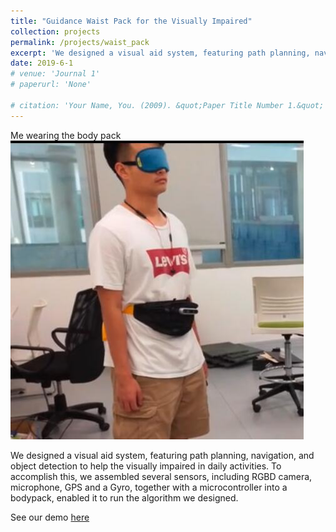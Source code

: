 ```yaml
---
title: "Guidance Waist Pack for the Visually Impaired"
collection: projects
permalink: /projects/waist_pack
excerpt: 'We designed a visual aid system, featuring path planning, navigation, and object detection to help the visually impaired in daily activities.'
date: 2019-6-1
# venue: 'Journal 1'
# paperurl: 'None'

# citation: 'Your Name, You. (2009). &quot;Paper Title Number 1.&quot; <i>Journal 1</i>. 1(1).'
---
```


Me wearing the body pack
![just photo](../images/waistpack.jpg)

We designed a visual aid system, featuring path planning, navigation, and object detection to help the visually impaired in daily activities.
To accomplish this, we assembled several sensors, including RGBD camera, microphone, GPS and a Gyro, together with a microcontroller into a bodypack, enabled it to run the algorithm we designed.

See our demo [here](https://m.bilibili.com/video/BV1vx411d7TA)